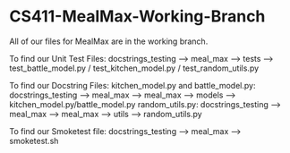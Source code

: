 # CS411-MealMax-Working-Branch

All of our files for MealMax are in the working branch.

To find our Unit Test Files:
  docstrings_testing --> meal_max --> tests --> test_battle_model.py / test_kitchen_model.py / test_random_utils.py

To find our Docstring Files:
  kitchen_model.py and battle_model.py:
    docstrings_testing --> meal_max --> meal_max --> models --> kitchen_model.py/battle_model.py
  random_utils.py:
    docstrings_testing --> meal_max --> meal_max --> utils --> random_utils.py

To find our Smoketest file:
  docstrings_testing --> meal_max --> smoketest.sh
